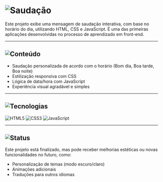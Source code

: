 # ![Saudação](https://img.shields.io/badge/Sauda%C3%A7%C3%A3o-Mensagem%20de%20Boas%20Vindas-6A0DAD?style=for-the-badge&logo=github&logoColor=white)

Este projeto exibe uma mensagem de saudação interativa, com base no horário do dia, utilizando HTML, CSS e JavaScript. É uma das primeiras aplicações desenvolvidas no processo de aprendizado em front-end.

---

## ![Conteúdo](https://img.shields.io/badge/O%20que%20tem%20aqui-Interface%20din%C3%A2mica-000000?style=for-the-badge)

- Saudação personalizada de acordo com o horário (Bom dia, Boa tarde, Boa noite)
- Estilização responsiva com CSS
- Lógica de data/hora com JavaScript
- Experiência visual agradável e simples

---

## ![Tecnologias](https://img.shields.io/badge/Tecnologias%20usadas-Front%20End-6A0DAD?style=for-the-badge)

![HTML5](https://img.shields.io/badge/HTML5-000000?style=for-the-badge&logo=html5&logoColor=white)
![CSS3](https://img.shields.io/badge/CSS3-6A0DAD?style=for-the-badge&logo=css3&logoColor=white)
![JavaScript](https://img.shields.io/badge/JavaScript-000000?style=for-the-badge&logo=javascript&logoColor=white)

---

## ![Status](https://img.shields.io/badge/Status-Conclu%C3%ADdo-6A0DAD?style=for-the-badge)

Este projeto está finalizado, mas pode receber melhorias estéticas ou novas funcionalidades no futuro, como:

- Personalização de temas (modo escuro/claro)
- Animações adicionais
- Traduções para outros idiomas
